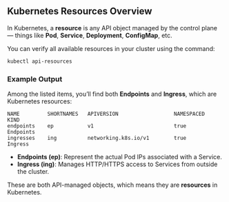 
## Kubernetes Resources Overview

In Kubernetes, a **resource** is any API object managed by the control plane — things like **Pod**, **Service**, **Deployment**, **ConfigMap**, etc.

You can verify all available resources in your cluster using the command:

```bash
kubectl api-resources
```

### Example Output

Among the listed items, you’ll find both **Endpoints** and **Ingress**, which are Kubernetes resources:

```
NAME         SHORTNAMES   APIVERSION                  NAMESPACED   KIND
endpoints    ep           v1                          true         Endpoints
ingresses    ing          networking.k8s.io/v1        true         Ingress
```

- **Endpoints (ep)**: Represent the actual Pod IPs associated with a Service.
- **Ingress (ing)**: Manages HTTP/HTTPS access to Services from outside the cluster.

These are both API-managed objects, which means they are **resources** in Kubernetes.
